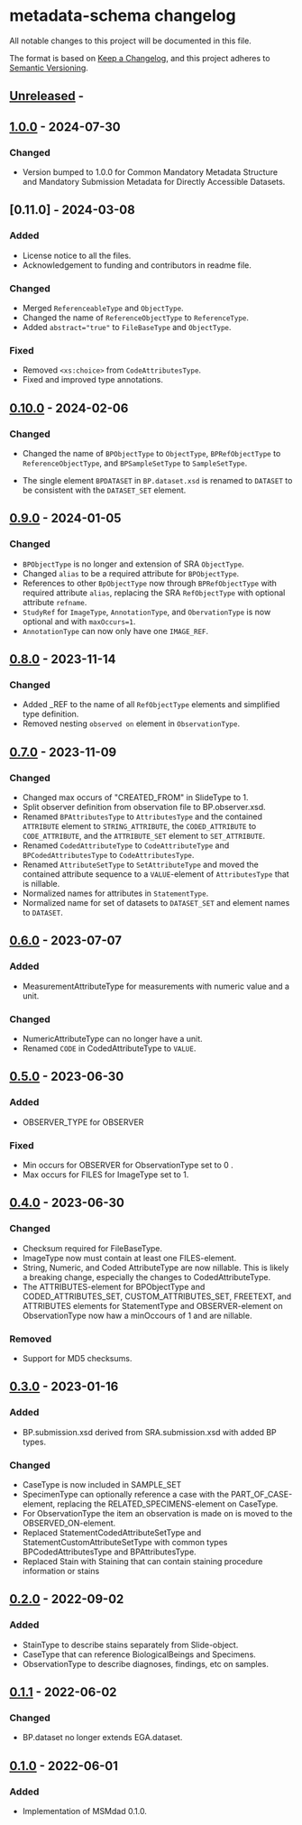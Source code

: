 # metadata-schema changelog

All notable changes to this project will be documented in this file.

The format is based on [Keep a Changelog](https://keepachangelog.com/en/1.0.0/),
and this project adheres to [Semantic Versioning](https://semver.org/spec/v2.0.0.html).

## [Unreleased] -

## [1.0.0] - 2024-07-30

### Changed

- Version bumped to 1.0.0 for Common Mandatory Metadata Structure and Mandatory Submission Metadata for Directly Accessible Datasets.

## [0.11.0] - 2024-03-08

### Added

- License notice to all the files.
- Acknowledgement to funding and contributors in readme file.

### Changed

- Merged `ReferenceableType` and `ObjectType`.
- Changed the name of `ReferenceObjectType` to `ReferenceType`.
- Added `abstract="true"` to `FileBaseType` and `ObjectType`.

### Fixed

- Removed `<xs:choice>` from `CodeAttributesType`.
- Fixed and improved type annotations.

## [0.10.0] - 2024-02-06

### Changed

- Changed the name of `BPObjectType` to `ObjectType`, `BPRefObjectType` to `ReferenceObjectType`, and `BPSampleSetType` to `SampleSetType`.

- The single element `BPDATASET` in `BP.dataset.xsd` is renamed to `DATASET` to be consistent with the `DATASET_SET` element.

## [0.9.0] - 2024-01-05

### Changed

- `BPObjectType` is no longer and extension of SRA `ObjectType`.
- Changed `alias` to be a required attribute for `BPObjectType`.
- References to other `BpObjectType` now through `BPRefObjectType` with required attribute `alias`, replacing the SRA `RefObjectType` with optional attribute `refname`.
- `StudyRef` for `ImageType`, `AnnotationType`, and `ObervationType` is now optional and with `maxOccurs=1`.
- `AnnotationType` can now only have one `IMAGE_REF`.

## [0.8.0] - 2023-11-14

### Changed

- Added _REF to the name of all `RefObjectType` elements and simplified type definition.
- Removed nesting `observed on` element in `ObservationType`.

## [0.7.0] - 2023-11-09

### Changed

- Changed max occurs of "CREATED_FROM" in SlideType to 1.
- Split observer definition from observation file to BP.observer.xsd.
- Renamed `BPAttributesType` to `AttributesType` and the contained `ATTRIBUTE` element to `STRING_ATTRIBUTE`, the `CODED_ATTRIBUTE` to `CODE_ATTRIBUTE`, and the `ATTRIBUTE_SET` element to `SET_ATTRIBUTE`.
- Renamed `CodedAttributeType` to `CodeAttributeType` and `BPCodedAttributesType` to `CodeAttributesType`.
- Renamed `AttributeSetType` to `SetAttributeType` and moved the contained attribute sequence to a `VALUE`-element of `AttributesType` that is nillable.
- Normalized names for attributes in `StatementType`.
- Normalized name for set of datasets to `DATASET_SET` and element names to `DATASET`.

## [0.6.0] - 2023-07-07

### Added

- MeasurementAttributeType for measurements with numeric value and a unit.

### Changed

- NumericAttributeType can no longer have a unit.
- Renamed `CODE` in CodedAttributeType to `VALUE`.

## [0.5.0] - 2023-06-30

### Added

- OBSERVER_TYPE for OBSERVER

### Fixed

- Min occurs for OBSERVER for ObservationType set to 0 .
- Max occurs for FILES for ImageType set to 1.

## [0.4.0] - 2023-06-30

### Changed

- Checksum required for FileBaseType.
- ImageType now must contain at least one FILES-element.
- String, Numeric, and Coded AttributeType are now nillable. This is likely a breaking change, especially the changes to CodedAttributeType.
- The ATTRIBUTES-element for BPObjectType and CODED_ATTRIBUTES_SET, CUSTOM_ATTRIBUTES_SET, FREETEXT, and ATTRIBUTES elements for StatementType and OBSERVER-element on ObservationType now haw a minOccours of 1 and are nillable.

### Removed

- Support for MD5 checksums.

## [0.3.0] - 2023-01-16

### Added

- BP.submission.xsd derived from SRA.submission.xsd with added BP types.

### Changed

- CaseType is now included in SAMPLE_SET
- SpecimenType can optionally reference a case with the PART_OF_CASE-element, replacing the RELATED_SPECIMENS-element on CaseType.
- For ObservationType the item an observation is made on is moved to the OBSERVED_ON-element.
- Replaced StatementCodedAttributeSetType and StatementCustomAttributeSetType with common types BPCodedAttributesType and BPAttributesType.
- Replaced Stain with Staining that can contain staining procedure information or stains

## [0.2.0] - 2022-09-02

### Added

- StainType to describe stains separately from Slide-object.
- CaseType that can reference BiologicalBeings and Specimens.
- ObservationType to describe diagnoses, findings, etc on samples.

## [0.1.1] - 2022-06-02

### Changed

- BP.dataset no longer extends EGA.dataset.

## [0.1.0] - 2022-06-01

### Added

- Implementation of MSMdad 0.1.0.

[Unreleased]: https://github.com/imi-bigpicture/metadata-schema/compare/v1.0.0..HEAD
[1.0.0]: https://github.com/imi-bigpicture/metadata-schema/compare/v0.10.0..v1.0.0
[0.10.0]: https://github.com/imi-bigpicture/metadata-schema/compare/v0.9.0..v0.10.0
[0.9.0]: https://github.com/imi-bigpicture/metadata-schema/compare/v0.8.0..v0.9.0
[0.8.0]: https://github.com/imi-bigpicture/metadata-schema/compare/v0.7.0..v0.8.0
[0.7.0]: https://github.com/imi-bigpicture/metadata-schema/compare/v0.6.0..v0.7.0
[0.6.0]: https://github.com/imi-bigpicture/metadata-schema/compare/v0.5.0..v0.6.0
[0.5.0]: https://github.com/imi-bigpicture/metadata-schema/compare/v0.4.0..v0.5.0
[0.4.0]: https://github.com/imi-bigpicture/metadata-schema/compare/v0.3.0..v0.4.0
[0.3.0]: https://github.com/imi-bigpicture/metadata-schema/compare/v0.2.0..v0.3.0
[0.2.0]: https://github.com/imi-bigpicture/metadata-schema/compare/v0.1.1..v0.2.0
[0.1.1]: https://github.com/imi-bigpicture/metadata-schema/compare/v0.1.0..v0.1.1
[0.1.0]: https://github.com/imi-bigpicture/metadata-schema/tree/refs/tags/v0.1.0
